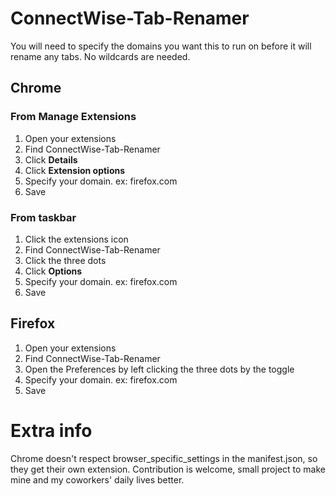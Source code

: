 # ConnectWise-Tab-Renamer

You will need to specify the domains you want this to run on before it will rename any tabs. No wildcards are needed.

## Chrome
### From Manage Extensions
1. Open your extensions
2. Find ConnectWise-Tab-Renamer
3. Click **Details**
4. Click **Extension options**
5. Specify your domain. ex: firefox.com
6. Save

### From taskbar
1. Click the extensions icon
2. Find ConnectWise-Tab-Renamer
3. Click the three dots
4. Click **Options**
5. Specify your domain. ex: firefox.com
6. Save


## Firefox
1. Open your extensions
2. Find ConnectWise-Tab-Renamer
3. Open the Preferences by left clicking the three dots by the toggle
4. Specify your domain. ex: firefox.com
5. Save

# Extra info

Chrome doesn't respect browser_specific_settings in the manifest.json, so they get their own extension. Contribution is welcome, small project to make mine and my coworkers' daily lives better. 